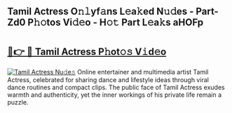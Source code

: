 ## Tamil Actress O𝚗𝚕yf𝚊ns L𝚎a𝚔ed N𝚞𝚍es - Part-Zd0 P𝚑𝚘tos Vi𝚍𝚎o - H𝚘𝚝 Part L𝚎a𝚔s aHOFp

# <h2><a href="http://kf8on1l.oniu.top/?m=Tamil+Actress">🔗👉 🔴 Tamil Actress P𝚑ot𝚘𝚜 V𝚒d𝚎o</a></h2>

[![Tamil Actress Nu𝚍e𝚜](https://i.imgur.com/0qMVB7G.gif)](http://kf8on1l.oniu.top/?m=Tamil+Actress)
Online entertainer and multimedia artist Tamil Actress, celebrated for sharing dance and lifestyle ideas through viral dance routines and compact clips. The public face of Tamil Actress exudes warmth and authenticity, yet the inner workings of his private life remain a puzzle.  
